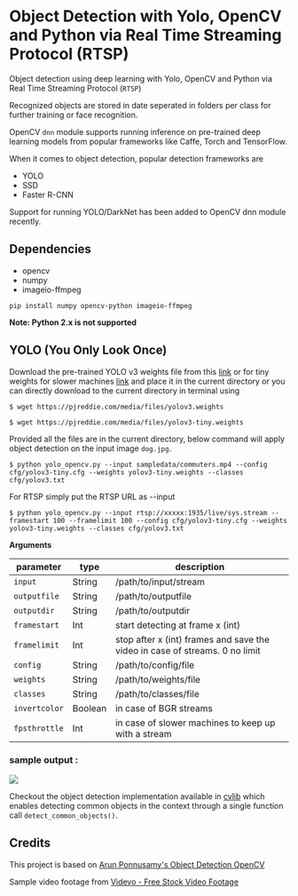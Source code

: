 # Object Detection with Yolo, OpenCV and Python via Real Time Streaming Protocol (RTSP)

Object detection using deep learning with Yolo, OpenCV and Python via Real Time Streaming Protocol (`RTSP`)

Recognized objects are stored in date seperated in folders per class for further training or face recognition.

OpenCV `dnn` module supports running inference on pre-trained deep learning models from popular frameworks like Caffe, Torch and TensorFlow.

When it comes to object detection, popular detection frameworks are
 * YOLO
 * SSD
 * Faster R-CNN

 Support for running YOLO/DarkNet has been added to OpenCV dnn module recently.

 ## Dependencies
  * opencv
  * numpy
  * imageio-ffmpeg

`pip install numpy opencv-python imageio-ffmpeg`

**Note: Python 2.x is not supported**

 ## YOLO (You Only Look Once)

 Download the pre-trained YOLO v3 weights file from this [link](https://pjreddie.com/media/files/yolov3.weights) or for tiny weights for slower machines [link](https://pjreddie.com/media/files/yolov3-tiny.weights) and place it in the current directory or you can directly download to the current directory in terminal using

 `$ wget https://pjreddie.com/media/files/yolov3.weights`

 `$ wget https://pjreddie.com/media/files/yolov3-tiny.weights`

 Provided all the files are in the current directory, below command will apply object detection on the input image `dog.jpg`.

 `$ python yolo_opencv.py --input sampledata/commuters.mp4 --config cfg/yolov3-tiny.cfg --weights yolov3-tiny.weights --classes cfg/yolov3.txt`

 For RTSP simply put the RTSP URL as --input

  `$ python yolo_opencv.py --input rtsp://xxxxx:1935/live/sys.stream --framestart 100 --framelimit 100 --config cfg/yolov3-tiny.cfg --weights yolov3-tiny.weights --classes cfg/yolov3.txt`

 **Arguments**

 | parameter | type    | description                                      |
 | --------- | ------- | ------------------------------------------------ |
 | `input`     | String  | /path/to/input/stream |
 | `outputfile`  | String | /path/to/outputfile |
 | `outputdir` | String  | /path/to/outputdir  |
 | `framestart` | Int  | start detecting at frame x (int) |
 | `framelimit` | Int  | stop after x (int) frames and save the video in case of streams. 0 no limit |
 | `config` | String  | /path/to/config/file  |
 | `weights` | String  | /path/to/weights/file  |
 | `classes`  | String | /path/to/classes/file |
 | `invertcolor` | Boolean  | in case of BGR streams |
 | `fpsthrottle` | Int  | in case of slower machines to keep up with a stream  |

 ### sample output :
 ![](object-detection.png)

Checkout the object detection implementation available in [cvlib](http:cvlib.net) which enables detecting common objects in the context through a single function call `detect_common_objects()`.

 ## Credits
 This project is based on [Arun Ponnusamy's Object Detection OpenCV](https://github.com/arunponnusamy/object-detection-opencv)

 Sample video footage from [Videvo - Free Stock Video Footage](https://www.videvo.net/video/people-crossing-road-in-hong-kong-cbd/8162/)
